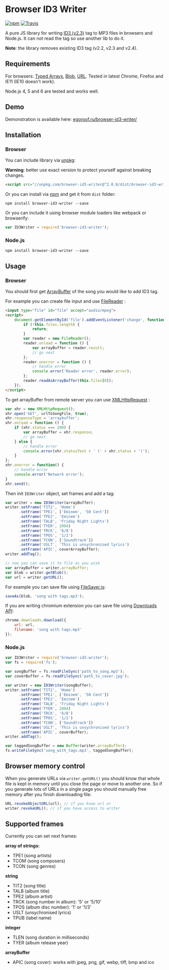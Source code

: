 # Browser ID3 Writer

[![npm](https://img.shields.io/npm/v/browser-id3-writer.svg?style=flat-square)](https://www.npmjs.com/package/browser-id3-writer)
[![Travis](https://img.shields.io/travis/egoroof/browser-id3-writer.svg?style=flat-square)](https://travis-ci.org/egoroof/browser-id3-writer)

A pure JS library for writing [ID3 (v2.3)](http://id3.org/id3v2.3.0) tag to MP3 files in browsers and Node.js.
It can not read the tag so use another lib to do it.

**Note**: the library removes existing ID3 tag (v2.2, v2.3 and v2.4).

## Requirements

For browsers:
[Typed Arrays](https://developer.mozilla.org/en-US/docs/Web/JavaScript/Typed_arrays),
[Blob](https://developer.mozilla.org/en-US/docs/Web/API/Blob),
[URL](https://developer.mozilla.org/en-US/docs/Web/API/URL).
Tested in latest Chrome, Firefox and IE11 (IE10 doesn't work).

Node.js 4, 5 and 6 are tested and works well.

## Demo

Demonstration is available here: [egoroof.ru/browser-id3-writer/](https://egoroof.ru/browser-id3-writer/)

## Installation

### Browser

You can include library via [unpkg](https://unpkg.com/):

**Warning**: better use exact version to protect yourself against breaking changes.

```html
<script src="//unpkg.com/browser-id3-writer@^2.0.0/dist/browser-id3-writer.min.js"></script>
```

Or you can install via [npm](https://www.npmjs.com/) and get it from `dist` folder:

```
npm install browser-id3-writer --save
```

Or you can include it using browser module loaders like webpack or browserify:

```js
var ID3Writer = require('browser-id3-writer');
```

### Node.js

```
npm install browser-id3-writer --save
```

## Usage

### Browser

You should first get
[ArrayBuffer](https://developer.mozilla.org/en/docs/Web/JavaScript/Reference/Global_Objects/ArrayBuffer)
of the song you would like to add ID3 tag.

For example you can create file input and use
[FileReader](https://developer.mozilla.org/en/docs/Web/API/FileReader)
:

```html
<input type="file" id="file" accept="audio/mpeg">
<script>
    document.getElementById('file').addEventListener('change', function () {
        if (!this.files.length) {
            return;
        }
        var reader = new FileReader();
        reader.onload = function () {
            var arrayBuffer = reader.result;
            // go next
        };
        reader.onerror = function () {
            // handle error
            console.error('Reader error', reader.error);
        };
        reader.readAsArrayBuffer(this.files[0]);
    });
</script>
```

To get arrayBuffer from remote server you can use
[XMLHttpRequest](https://developer.mozilla.org/en/docs/Web/API/XMLHttpRequest)
:

```js
var xhr = new XMLHttpRequest();
xhr.open('GET', urlToSongFile, true);
xhr.responseType = 'arraybuffer';
xhr.onload = function () {
    if (xhr.status === 200) {
        var arrayBuffer = xhr.response;
        // go next
    } else {
        // handle error
        console.error(xhr.statusText + ' (' + xhr.status + ')');
    }
};
xhr.onerror = function() {
    // handle error
    console.error('Network error');
}
xhr.send();
```

Then init `ID3Writer` object, set frames and add a tag:

```js
var writer = new ID3Writer(arrayBuffer);
writer.setFrame('TIT2', 'Home')
      .setFrame('TPE1', ['Eminem', '50 Cent'])
      .setFrame('TPE2', 'Eminem')
      .setFrame('TALB', 'Friday Night Lights')
      .setFrame('TYER', 2004)
      .setFrame('TRCK', '6/8')
      .setFrame('TPOS', '1/2')
      .setFrame('TCON', ['Soundtrack'])
      .setFrame('USLT', 'This is unsychronised lyrics')
      .setFrame('APIC', coverArrayBuffer);
writer.addTag();

// now you can save it to file as you wish
var arrayBuffer = writer.arrayBuffer;
var blob = writer.getBlob();
var url = writer.getURL();
```

For example you can save file using [FileSaver.js](https://github.com/eligrey/FileSaver.js/):

```js
saveAs(blob, 'song with tags.mp3');
```

If you are writing chromium extension you can save file using
[Downloads API](https://developer.chrome.com/extensions/downloads):

```js
chrome.downloads.download({
    url: url,
    filename: 'song with tags.mp3'
});
```

### Node.js


```js
var ID3Writer = require('browser-id3-writer');
var fs = require('fs');

var songBuffer = fs.readFileSync('path_to_song.mp3');
var coverBuffer = fs.readFileSync('path_to_cover.jpg');

var writer = new ID3Writer(songBuffer);
writer.setFrame('TIT2', 'Home')
      .setFrame('TPE1', ['Eminem', '50 Cent'])
      .setFrame('TPE2', 'Eminem')
      .setFrame('TALB', 'Friday Night Lights')
      .setFrame('TYER', 2004)
      .setFrame('TRCK', '6/8')
      .setFrame('TPOS', '1/2')
      .setFrame('TCON', ['Soundtrack'])
      .setFrame('USLT', 'This is unsychronised lyrics')
      .setFrame('APIC', coverBuffer);
writer.addTag();

var taggedSongBuffer = new Buffer(writer.arrayBuffer);
fs.writeFileSync('song_with_tags.mp3', taggedSongBuffer);
```

## Browser memory control

When you generate URLs via `writer.getURL()` you should know
that whole file is kept in memory until you close the page or move to another one.
So if you generate lots of URLs in a single page you should manually free memory
after you finish downloading file:

```js
URL.revokeObjectURL(url); // if you know url or
writer.revokeURL(); // if you have access to writer
```

## Supported frames

Currently you can set next frames:

**array of strings:**

- TPE1 (song artists)
- TCOM (song composers)
- TCON (song genres)

**string**

- TIT2 (song title)
- TALB (album title)
- TPE2 (album artist)
- TRCK (song number in album): '5' or '5/10'
- TPOS (album disc number): '1' or '1/3'
- USLT (unsychronised lyrics)
- TPUB (label name)

**integer**

- TLEN (song duration in milliseconds)
- TYER (album release year)

**arrayBuffer**

- APIC (song cover): works with jpeg, png, gif, webp, tiff, bmp and ico
